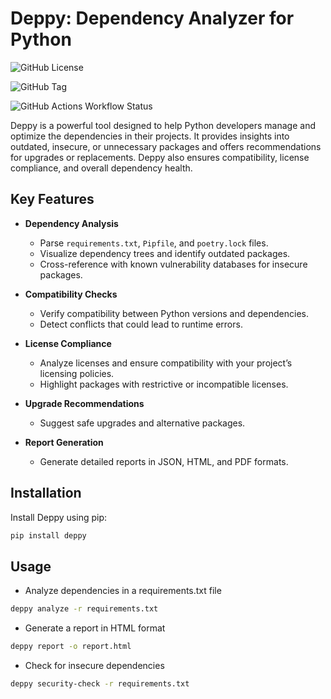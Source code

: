 # Deppy: Dependency Analyzer for Python

![GitHub License](https://img.shields.io/github/license/samuele-mattiuzzo/deppy)

![GitHub Tag](https://img.shields.io/github/v/tag/samuele-mattiuzzo/deppy)

![GitHub Actions Workflow Status](https://img.shields.io/github/actions/workflow/status/samuele-mattiuzzo/deppy/run_tests.yml)



Deppy is a powerful tool designed to help Python developers manage and optimize the dependencies in their projects. It provides insights into outdated, insecure, or unnecessary packages and offers recommendations for upgrades or replacements. Deppy also ensures compatibility, license compliance, and overall dependency health.

## Key Features

- **Dependency Analysis**
  - Parse `requirements.txt`, `Pipfile`, and `poetry.lock` files.
  - Visualize dependency trees and identify outdated packages.
  - Cross-reference with known vulnerability databases for insecure packages.

- **Compatibility Checks**
  - Verify compatibility between Python versions and dependencies.
  - Detect conflicts that could lead to runtime errors.

- **License Compliance**
  - Analyze licenses and ensure compatibility with your project’s licensing policies.
  - Highlight packages with restrictive or incompatible licenses.

- **Upgrade Recommendations**
  - Suggest safe upgrades and alternative packages.
  
- **Report Generation**
  - Generate detailed reports in JSON, HTML, and PDF formats.

## Installation

Install Deppy using pip:

```bash
pip install deppy
```

## Usage

- Analyze dependencies in a requirements.txt file

```bash
deppy analyze -r requirements.txt
```

- Generate a report in HTML format

```bash
deppy report -o report.html
```

- Check for insecure dependencies

```bash
deppy security-check -r requirements.txt
```
